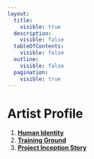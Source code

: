 ```yaml
---
layout:
  title:
    visible: true
  description:
    visible: false
  tableOfContents:
    visible: false
  outline:
    visible: false
  pagination:
    visible: true
---
```


# Artist Profile

1. [**Human Identity**](human-identity.md)
2. [**Training Ground**](training-ground.md)
3. [**Project Inception Story**](project-inception-story.md)

